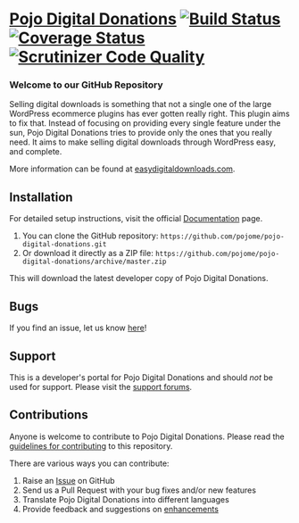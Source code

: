 # [Pojo Digital Donations](http://easydigitaldownloads.com) [![Build Status](https://secure.travis-ci.org/pojome/pojo-digital-donations.png?branch=master)](http://travis-ci.org/pojome/pojo-digital-donations) [![Coverage Status](https://coveralls.io/repos/pojome/pojo-digital-donations/badge.png)](https://coveralls.io/r/pojome/pojo-digital-donations) [![Scrutinizer Code Quality](https://scrutinizer-ci.com/g/pojome/pojo-digital-donations/badges/quality-score.png?b=master)](https://scrutinizer-ci.com/g/pojome/pojo-digital-donations/?branch=master) #

### Welcome to our GitHub Repository

Selling digital downloads is something that not a single one of the large WordPress ecommerce plugins has ever gotten really right. This plugin aims to fix that. Instead of focusing on providing every single feature under the sun, Pojo Digital Donations tries to provide only the ones that you really need. It aims to make selling digital downloads through WordPress easy, and complete.

More information can be found at [easydigitaldownloads.com](http://easydigitaldownloads.com/).

## Installation ##

For detailed setup instructions, visit the official [Documentation](http://easydigitaldownloads.com/documentation/) page.

1. You can clone the GitHub repository: `https://github.com/pojome/pojo-digital-donations.git`
2. Or download it directly as a ZIP file: `https://github.com/pojome/pojo-digital-donations/archive/master.zip`

This will download the latest developer copy of Pojo Digital Donations.

## Bugs ##
If you find an issue, let us know [here](https://github.com/pojome/pojo-digital-donations/issues?state=open)!

## Support ##
This is a developer's portal for Pojo Digital Donations and should _not_ be used for support. Please visit the [support forums](https://easydigitaldownloads.com/support).

## Contributions ##
Anyone is welcome to contribute to Pojo Digital Donations. Please read the [guidelines for contributing](https://github.com/pojome/pojo-digital-donations/blob/master/CONTRIBUTING.md) to this repository.

There are various ways you can contribute:

1. Raise an [Issue](https://github.com/pojome/pojo-digital-donations/issues) on GitHub
2. Send us a Pull Request with your bug fixes and/or new features
3. Translate Pojo Digital Donations into different languages
4. Provide feedback and suggestions on [enhancements](https://github.com/pojome/pojo-digital-donations/issues?direction=desc&labels=Enhancement&page=1&sort=created&state=open)